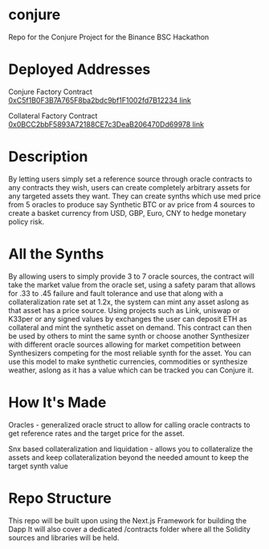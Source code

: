 # conjure
Repo for the Conjure Project for the Binance BSC Hackathon

# Deployed Addresses
Conjure Factory Contract [0xC5f1B0F3B7A765F8ba2bdc9bf1F1002fd7B12234 link](https://testnet.bscscan.com/address/0xC5f1B0F3B7A765F8ba2bdc9bf1F1002fd7B12234#code)

Collateral Factory Contract [0x0BCC2bbF5893A72188CE7c3DeaB206470Dd69978 link](https://testnet.bscscan.com/address/0x0BCC2bbF5893A72188CE7c3DeaB206470Dd69978#code)

# Description
By letting users simply set a reference source through oracle contracts to any contracts they wish, users can create completely arbitrary assets for any targeted assets they want. They can create synths which use med price from 5 oracles to produce say Synthetic BTC or av price from 4 sources to create a basket currency from USD, GBP, Euro, CNY to hedge monetary policy risk.

# All the Synths
By allowing users to simply provide 3 to 7 oracle sources, the contract will take the market value from the oracle set, using a safety param that allows for .33 to .45 failure and fault tolerance and use that along with a collateralization rate set at 1.2x, the system can mint any asset aslong as that asset has a price source. Using projects such as Link, uniswap or K33per or any signed values by exchanges the user can deposit ETH as collateral and mint the synthetic asset on demand. This contract can then be used by others to mint the same synth or choose another Synthesizer with different oracle sources allowing for market competition between Synthesizers competing for the most reliable synth for the asset. You can use this model to make synthetic currencies, commodities or synthesize weather, aslong as it has a value which can be tracked you can Conjure it.

# How It's Made
Oracles - generalized oracle struct to allow for calling oracle contracts to get reference rates and the target price for the asset.

Snx based collateralization and liquidation - allows you to collateralize the assets and keep collateralization beyond the needed amount to keep the target synth value

# Repo Structure

This repo will be built upon using the Next.js Framework for building the Dapp
It will also cover a dedicated /contracts folder where all the Solidity sources and libraries will be held.
